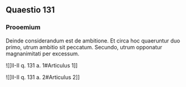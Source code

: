 ## Quaestio 131

### Prooemium

Deinde considerandum est de ambitione. Et circa hoc quaeruntur duo primo, utrum ambitio sit peccatum. Secundo, utrum opponatur magnanimitati per excessum.

![[II-II q. 131 a. 1#Articulus 1]]

![[II-II q. 131 a. 2#Articulus 2]]

